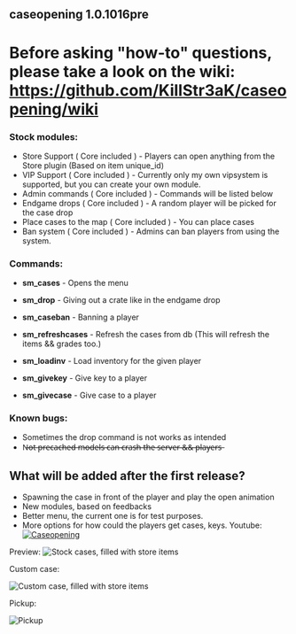 ## caseopening 1.0.1016pre

# Before asking "how-to" questions, please take a look on the wiki: https://github.com/KillStr3aK/caseopening/wiki

### Stock modules:
* Store Support ( Core included ) - Players can open anything from the Store plugin (Based on item unique_id)
* VIP Support ( Core included ) - Currently only my own vipsystem is supported, but you can create your own module.
* Admin commands ( Core included ) - Commands will be listed below
* Endgame drops ( Core included ) - A random player will be picked for the case drop
* Place cases to the map ( Core included ) - You can place cases
* Ban system ( Core included ) - Admins can ban players from using the system.

### Commands:
* **sm_cases** - Opens the menu

* **sm_drop** - Giving out a crate like in the endgame drop
* **sm_caseban** - Banning a player

* **sm_refreshcases** - Refresh the cases from db (This will refresh the items && grades too.)
* **sm_loadinv** - Load inventory for the given player

* **sm_givekey** - Give key to a player
* **sm_givecase** - Give case to a player

### Known bugs:
* Sometimes the drop command is not works as intended
* N̶o̶t̶ ̶p̶r̶e̶c̶a̶c̶h̶e̶d̶ ̶m̶o̶d̶e̶l̶s̶ ̶c̶a̶n̶ ̶c̶r̶a̶s̶h̶ ̶t̶h̶e̶ ̶s̶e̶r̶v̶e̶r̶ ̶&̶&̶ ̶p̶l̶a̶y̶e̶r̶s̶

## What will be added after the first release?
* Spawning the case in front of the player and play the open animation
* New modules, based on feedbacks
* Better menu, the current one is for test purposes.
* More options for how could the players get cases, keys.
Youtube:
[![Caseopening](https://media.giphy.com/media/13Nc3xlO1kGg3S/giphy-facebook_s.jpg)](https://www.youtube.com/watch?v=4AJx2e54Fws)

Preview:
![Stock cases, filled with store items](https://i.imgur.com/U7MSz8s.png)

Custom case:

![Custom case, filled with store items](https://i.imgur.com/YLWIIrP.png)

Pickup:

![Pickup](https://i.imgur.com/PeOwdm3.png)
